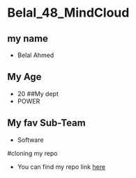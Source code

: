 # Belal_48_MindCloud
 
 ## my name
 * Belal Ahmed 
 ## My Age 
 * 20 
 ##My dept
 * POWER
 ## My fav Sub-Team 
 * Software
 
  #cloning my repo 
 *  You can find my repo link [here](https://github.com/BelalAOHassan/Belal_48_MindCloud.git)
